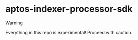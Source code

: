 # aptos-indexer-processor-sdk

> [!WARNING]
> Everything in this repo is experimental! Proceed with caution. 
